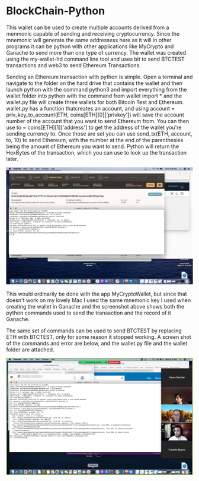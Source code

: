 # BlockChain-Python

This wallet can be used to create multiple accounts derived from a menmonic capable of sending and receiving cryptocurrency. Since the mnemonic will generate the same addressess here as it will in other programs it can be python with other applications like MyCrypto and Ganache to send more than one type of currency. The wallet was created using the my-wallet-hd command line tool and uses bit to send BTCTEST transactions and web3 to send Ethereum Transactions.

Sending an Ethereum transaction with python is simple. Open a terminal and navigate to the folder on the hard drive that contains the wallet and then launch python with the command python3 and import everything from the wallet folder into python with the command from wallet import * and the wallet.py file will create three wallets for both Bitcoin Test and Ethereum. wallet.py has a function thatcreates an account, and using account = priv_key_to_account(ETH, coins[ETH][0]['privkey']) will save the account number of the account that you want to send Ethereum from. You can then use to = coins[ETH][1]['address'] to get the address of the wallet you're sending currency to. Once those are set you can use send_tx(ETH, account, to, 10) to send Ethereum, with the number at the end of the parenthesies being the amount of Ethereum you want to send. Python will return the HexBytes of the transaction, which you can use to look up the transaction later.

![Screenshot of Ethereum Transaction](Ethereum_Transaction.png)

This would ordinarily be done with the app MyCryptoWallet, but since that doesn't work on my lovely Mac I used the same mnemonic key I used when creating the wallet in Ganache and the screenshot above shows both the python commands used to send the transaction and the record of it Ganache.

The same set of commands can be used to send BTCTEST by replacing ETH with BTCTEST, only for some reason it stopped working. A screen shot of the commands and error are below, and the wallet.py file and the wallet folder are attached.

![Screenshot of Bitcoin Error](Bitcoin_Error.png)
